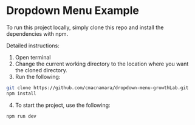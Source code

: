 # Dropdown Menu Example

To run this project locally, simply clone this repo and install the dependencies with npm. 

Detailed instructions:

1. Open terminal
2. Change the current working directory to the location where you want the cloned directory.
3. Run the following: 

```bash
git clone https://github.com/cmacnamara/dropdown-menu-growthLab.git
npm install
```
4. To start the project, use the following:
```bash
npm run dev
```